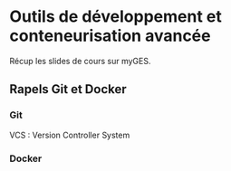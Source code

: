 # Outils de développement et conteneurisation avancée

Récup les slides de cours sur myGES.

## Rapels Git et Docker

### Git

VCS : Version Controller System

### Docker

